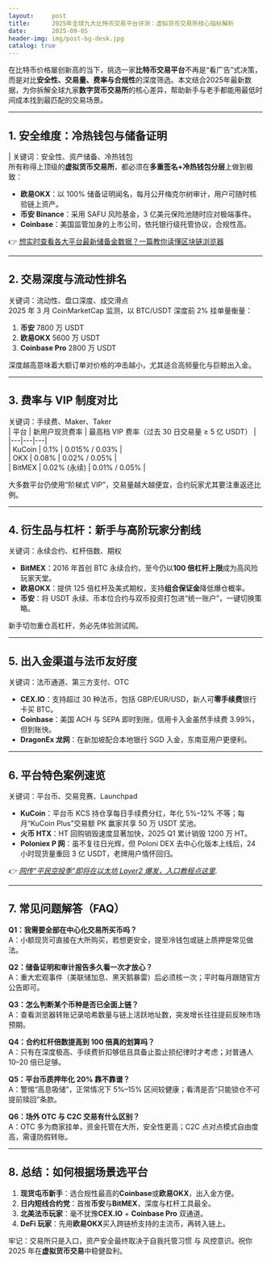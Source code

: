 ```yaml
---
layout:     post
title:      2025年全球九大比特币交易平台评测：虚拟货币交易所核心指标解析
date:       2025-09-05
header-img: img/post-bg-desk.jpg
catalog: true
---
```


在比特币价格屡创新高的当下，挑选一家**比特币交易平台**不再是“看广告”式决策，而是对比**安全性、交易量、费率与合规性**的深度筛选。本文结合2025年最新数据，为你拆解全球九家**数字货币交易所**的核心差异，帮助新手与老手都能用最低时间成本找到最匹配的交易场景。

---

## 1. 安全维度：冷热钱包与储备证明
| 关键词：安全性、资产储备、冷热钱包  
所有称得上顶级的**虚拟货币交易所**，都必须在**多重签名+冷热钱包分层**上做到极致：  

- **欧易OKX**：以 100% 储备证明闻名，每月公开梅克尔树审计，用户可随时核验链上资产。  
- **币安 Binance**：采用 SAFU 风险基金，3 亿美元保险池随时应对极端事件。  
- **Coinbase**：美国监管加身的上市公司，依托银行级托管协议，合规性高。  

👉 [想实时查看各大平台最新储备金数据？一篇教你读懂区块链浏览器](https://okxdog.com/)  

---

## 2. 交易深度与流动性排名
关键词：流动性、盘口深度、成交滑点  
2025 年 3 月 CoinMarketCap 监测，以 BTC/USDT 深度前 2% 挂单量衡量：  

1. **币安** 7800 万 USDT  
2. **欧易OKX** 5600 万 USDT  
3. **Coinbase Pro** 2800 万 USDT  

深度越高意味着大额订单对价格的冲击越小，尤其适合高频量化与巨鲸出入金。  

---

## 3. 费率与 VIP 制度对比
关键词：手续费、Maker、Taker  
| 平台 | 新用户现货费率 | 最高档 VIP 费率（过去 30 日交易量 ≥ 5 亿 USDT） |  
|---|---|---|  
| KuCoin | 0.1% | 0.015% / 0.03% |  
| OKX | 0.08% | 0.02% / 0.05% |  
| BitMEX | 0.02% (永续) | 0.01% / 0.05% |  

大多数平台仍使用“阶梯式 VIP”，交易量越大越便宜，合约玩家尤其要注重返还比例。  

---

## 4. 衍生品与杠杆：新手与高阶玩家分割线
关键词：永续合约、杠杆倍数、期权  
- **BitMEX**：2016 年首创 BTC 永续合约，至今仍以**100 倍杠杆上限**成为高风险玩家天堂。  
- **欧易OKX**：提供 125 倍杠杆及美式期权，支持**组合保证金**降低爆仓概率。  
- **币安**：将 USDT 永续、币本位合约与双币投资打包进“统一账户”，一键切换策略。  

新手切勿重仓高杠杆，务必先体验测试网。  

---

## 5. 出入金渠道与法币友好度
关键词：法币通道、第三方支付、OTC  
- **CEX.IO**：支持超过 30 种法币，包括 GBP/EUR/USD，新人可**零手续费**银行卡买 BTC。  
- **Coinbase**：美国 ACH 与 SEPA 即时到账，信用卡入金虽然手续费 3.99%，但到账快。  
- **DragonEx 龙网**：在新加坡配合本地银行 SGD 入金，东南亚用户更便利。  

---

## 6. 平台特色案例速览
关键词：平台币、交易竞赛、Launchpad  
- **KuCoin**：平台币 KCS 持仓享每日手续费分红，年化 5%–12% 不等；每月“KuCoin Plus”交易额 PK 赢家共享 50 万 USDT 奖池。  
- **火币 HTX**：HT 回购销毁速度显著加快，2025 Q1 累计销毁 1200 万 HT。  
- **Poloniex P 网**：虽不复往日光辉，但 Poloni DEX 去中心化版本上线后，24 小时现货量重回 3 亿 USDT，老牌用户情怀回归。  

*👉 [网传“平民空投季”即将在以太坊 Layer2 爆发，入口教程点这里](https://okxdog.com/).*

---

## 7. 常见问题解答（FAQ）

**Q1：我需要全部在中心化交易所买币吗？**  
A：小额现货可直接在大所购买，若想更安全，提至冷钱包或链上质押是常见做法。

**Q2：储备证明和审计报告多久看一次才放心？**  
A：重大宏观事件（美联储加息、黑天鹅暴雷）后必须核一次；平时每月跟随官方公告即可。

**Q3：怎么判断某个币种是否已全面上链？**  
A：查看浏览器转账记录哈希数量与链上活跃地址数，突发增长往往提前反映市场预期。

**Q4：合约杠杆倍数提高到 100 倍真的划算吗？**  
A：只有在深度极高、手续费折扣够低且具备止盈止损纪律时才考虑；对普通人 10–20 倍已足够。

**Q5：平台币质押年化 20% 靠不靠谱？**  
A：警惕“高息吸储”，正常情况下 5%–15% 区间较健康；看清是否“只能锁仓不可提前赎回”条款。

**Q6：场外 OTC 与 C2C 交易有什么区别？**  
A：OTC 多为商家挂单，资金托管在大所，安全性更高；C2C 点对点模式自由度高，需谨防假转账。

---

## 8. 总结：如何根据场景选平台  
1. **现货屯币新手**：选合规性最高的**Coinbase**或**欧易OKX**，出入金方便。  
2. **日内短线合约党**：首推**币安**与**BitMEX**，深度与杠杆工具最全。  
3. **北美法币玩家**：毫不犹豫**CEX.IO** + **Coinbase Pro** 双通道。  
4. **DeFi 玩家**：先用**欧易OKX**买入跨链桥支持的主流币，再转入链上。  

牢记：交易所只是入口，资产安全最终取决于自我托管习惯 与 风控意识。祝你 2025 年在**虚拟货币交易**中稳健盈利。